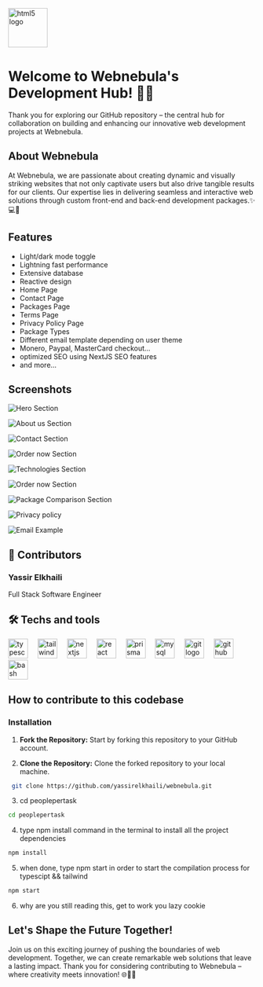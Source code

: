 <img src="https://i.imgur.com/K4MJwAe.png" height="80" alt="html5 logo"  />
  <img width="12" />

# Welcome to Webnebula's Development Hub! 🚀🌐

Thank you for exploring our GitHub repository – the central hub for collaboration on building and enhancing our innovative web development projects at Webnebula.

## About Webnebula

At Webnebula, we are passionate about creating dynamic and visually striking websites that not only captivate users but also drive tangible results for our clients. Our expertise lies in delivering seamless and interactive web solutions through custom front-end and back-end development packages.✨💻💼


## Features

- Light/dark mode toggle
- Lightning fast performance
- Extensive database
- Reactive design
- Home Page
- Contact Page
- Packages Page
- Terms Page
- Privacy Policy Page
- Package Types
- Different email template depending on user theme
- Monero, Paypal, MasterCard checkout...
- optimized SEO using NextJS SEO features
- and more...
  
## Screenshots

![Hero Section](https://i.imgur.com/V9Vf5HT.png)

![About us Section](https://i.imgur.com/b2OKmez.png)

![Contact Section](https://i.imgur.com/6Z9hE2m.png)

![Order now Section](https://i.imgur.com/I145DLj.png)

![Technologies Section](https://i.imgur.com/uRZkK1E.png)

![Order now Section](https://i.imgur.com/I145DLj.png)

![Package Comparison Section](https://i.imgur.com/KHez8kY.png)

![Privacy policy](https://i.imgur.com/OJ7j88y.png)

![Email Example](https://i.imgur.com/OJ7j88y.png)

## 🚀 Contributors

### Yassir Elkhaili
Full Stack Software Engineer

## 🛠 Techs and tools
<div align="left">
  <img src="https://img.shields.io/badge/TypeScript-3178C6?logo=typescript&logoColor=white&style=for-the-badge" height="40" alt="typescript logo"  />
  <img width="12" />
  <img src="https://img.shields.io/badge/Tailwind CSS-06B6D4?logo=tailwindcss&logoColor=black&style=for-the-badge" height="40" alt="tailwindcss logo"  />
  <img width="12" />
  <img src="https://img.shields.io/badge/Next.js-000000?logo=nextdotjs&logoColor=white&style=for-the-badge" height="40" alt="nextjs logo"  />
  <img width="12" />
  <img src="https://img.shields.io/badge/React-61DAFB?logo=react&logoColor=black&style=for-the-badge" height="40" alt="react logo"  />
  <img width="12" />
  <img src="https://img.shields.io/badge/Prisma-2D3748?logo=prisma&logoColor=white&style=for-the-badge" height="40" alt="prisma logo"  />
  <img width="12" />
  <img src="https://img.shields.io/badge/MySQL-4479A1?logo=mysql&logoColor=white&style=for-the-badge" height="40" alt="mysql logo"  />
  <img width="12" />
  <img src="https://img.shields.io/badge/Git-F05032?logo=git&logoColor=white&style=for-the-badge" height="40" alt="git logo"  />
  <img width="12" />
  <img src="https://img.shields.io/badge/GitHub-181717?logo=github&logoColor=white&style=for-the-badge" height="40" alt="github logo"  />
  <img width="12" />
  <img src="https://img.shields.io/badge/GNU Bash-4EAA25?logo=gnubash&logoColor=white&style=for-the-badge" height="40" alt="bash logo"  />
</div>

###

## How to contribute to this codebase

### Installation

1. **Fork the Repository:** Start by forking this repository to your GitHub account.

2. **Clone the Repository:** Clone the forked repository to your local machine.

  ```bash
   git clone https://github.com/yassirelkhaili/webnebula.git
  ```
3. cd peoplepertask

```bash
cd peoplepertask
```

4. type npm install command in the terminal to install all the project dependencies

```bash
npm install
```
5. when done, type npm start in order to start the compilation process for typescipt && tailwind

```bash
npm start
```

6. why are you still reading this, get to work you lazy cookie

## Let's Shape the Future Together!

Join us on this exciting journey of pushing the boundaries of web development. Together, we can create remarkable web solutions that leave a lasting impact. Thank you for considering contributing to Webnebula – where creativity meets innovation! 🌐💼🚀
